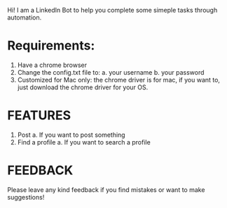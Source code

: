 Hi!
I am a LinkedIn Bot to help you complete some simeple tasks through automation.

# Requirements:
1. Have a chrome browser
2. Change the config.txt file to:
  a. your username
  b. your password
3. Customized for Mac only: 
  the chrome driver is for mac, 
  if you want to, just download 
  the chrome driver for your OS.
  
# FEATURES
1. Post
  a. If you want to post something
2. Find a profile
  a. If you want to search a profile
  
  
# FEEDBACK
Please leave any kind feedback if you
find mistakes or want to make suggestions!
  
